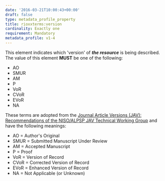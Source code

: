 ```yaml
---
date: '2016-03-21T10:00:43+00:00'
draft: false
type: metadata_profile_property
title: rioxxterms:version
cardinality: Exactly one
requirement: Mandatory
metadata_profile: v1-4
---
```

This element indicates which &#39;version&#39; of ***the resource*** is being described. The value of this element **MUST** be one of the following:

* AO
* SMUR
* AM
* P
* VoR
* CVoR
* EVoR
* NA

These terms are adopted from the [Journal Article Versions (JAV): Recommendations of the NISO/ALPSP JAV Technical Working Group](http://www.niso.org/publications/rp/RP-8-2008.pdf) and have the following meanings:

* AO = Author&#39;s Original
* SMUR = Submitted Manuscript Under Review
* AM = Accepted Manuscript
* P = Proof
* VoR = Version of Record
* CVoR = Corrected Version of Record
* EVoR = Enhanced Version of Record
* NA = Not Applicable (or Unknown) 
